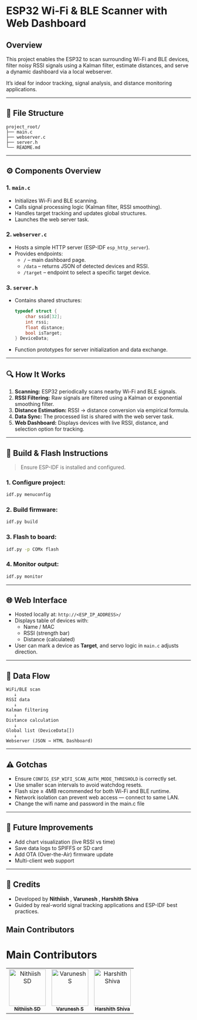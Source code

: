 # ESP32 Wi-Fi & BLE Scanner with Web Dashboard

## Overview
This project enables the ESP32 to scan surrounding Wi-Fi and BLE devices, filter noisy RSSI signals using a Kalman filter, estimate distances, and serve a dynamic dashboard via a local webserver.

It’s ideal for indoor tracking, signal analysis, and distance monitoring applications.

---

## 📁 File Structure

```
project_root/
├── main.c
├── webserver.c
├── server.h
└── README.md
```

---

## ⚙️ Components Overview

### 1. `main.c`
- Initializes Wi-Fi and BLE scanning.
- Calls signal processing logic (Kalman filter, RSSI smoothing).
- Handles target tracking and updates global structures.
- Launches the web server task.

### 2. `webserver.c`
- Hosts a simple HTTP server (ESP-IDF `esp_http_server`).
- Provides endpoints:
  - `/` – main dashboard page.
  - `/data` – returns JSON of detected devices and RSSI.
  - `/target` – endpoint to select a specific target device.

### 3. `server.h`
- Contains shared structures:
  ```c
  typedef struct {
      char ssid[32];
      int rssi;
      float distance;
      bool isTarget;
  } DeviceData;
  ```
- Function prototypes for server initialization and data exchange.

---

## 🔍 How It Works

1. **Scanning:**
   ESP32 periodically scans nearby Wi-Fi and BLE signals.
2. **RSSI Filtering:**
   Raw signals are filtered using a Kalman or exponential smoothing filter.
3. **Distance Estimation:**
   RSSI → distance conversion via empirical formula.
4. **Data Sync:**
   The processed list is shared with the web server task.
5. **Web Dashboard:**
   Displays devices with live RSSI, distance, and selection option for tracking.

---

## 🧰 Build & Flash Instructions

> Ensure ESP-IDF is installed and configured.

### 1. Configure project:
```bash
idf.py menuconfig
```

### 2. Build firmware:
```bash
idf.py build
```

### 3. Flash to board:
```bash
idf.py -p COMx flash
```

### 4. Monitor output:
```bash
idf.py monitor
```

---

## 🌐 Web Interface

- Hosted locally at: `http://<ESP_IP_ADDRESS>/`
- Displays table of devices with:
  - Name / MAC
  - RSSI (strength bar)
  - Distance (calculated)
- User can mark a device as **Target**, and servo logic in `main.c` adjusts direction.

---

## 🧩 Data Flow

```
WiFi/BLE scan
   ↓
RSSI data
   ↓
Kalman filtering
   ↓
Distance calculation
   ↓
Global list (DeviceData[])
   ↓
Webserver (JSON → HTML Dashboard)
```

---

## ⚠️ Gotchas

- Ensure `CONFIG_ESP_WIFI_SCAN_AUTH_MODE_THRESHOLD` is correctly set.
- Use smaller scan intervals to avoid watchdog resets.
- Flash size ≥ 4MB recommended for both Wi-Fi and BLE runtime.
- Network isolation can prevent web access — connect to same LAN.
- Change the wifi name and password in the main.c file
---

## 🚀 Future Improvements

- Add chart visualization (live RSSI vs time)
- Save data logs to SPIFFS or SD card
- Add OTA (Over-the-Air) firmware update
- Multi-client web support

---

## 🧠 Credits
- Developed by **Nithiish** , **Varunesh** , **Harshith Shiva** 
- Guided by real-world signal tracking applications and ESP-IDF best practices.

## Main Contributors
<h1>Main Contributors</h1>
<table> <tr>  <td align="center"> <a href="https://github.com/NithiishSD"> <img src="https://avatars.githubusercontent.com/u/178805412?v=4" width="100px;" alt="Nithiish SD"/> <br /> <sub><b>Nithiish SD</b></sub> </a> </td> <td align="center"> <a href="https://github.com/Varunesh07"> <img src="https://avatars.githubusercontent.com/u/205139899?v=4" width="100px;" alt="Varunesh S"/> <br /> <sub><b>Varunesh S</b></sub> </a> </td> <td align="center"> <a href="https://github.com/harshith-shiva"> <img src="https://avatars.githubusercontent.com/u/205124301?v=4" width="100px;" alt="Harshith Shiva"/> <br /> <sub><b>Harshith Shiva</b></sub> </a> </td> </tr> </table>
